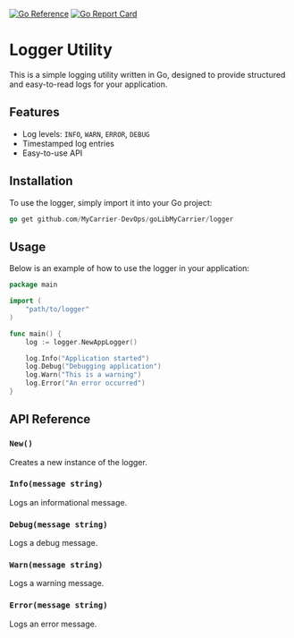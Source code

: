 [![Go Reference](https://pkg.go.dev/badge/github.com/MyCarrier-DevOps/goLibMyCarrier/logger.svg)](https://pkg.go.dev/github.com/MyCarrier-DevOps/goLibMyCarrier/logger) [![Go Report Card](https://goreportcard.com/badge/github.com/MyCarrier-DevOps/goLibMyCarrier/logger)](https://goreportcard.com/report/github.com/MyCarrier-DevOps/goLibMyCarrier/logger)

# Logger Utility

This is a simple logging utility written in Go, designed to provide structured and easy-to-read logs for your application.

## Features

- Log levels: `INFO`, `WARN`, `ERROR`, `DEBUG`
- Timestamped log entries
- Easy-to-use API

## Installation

To use the logger, simply import it into your Go project:

```go
go get github.com/MyCarrier-DevOps/goLibMyCarrier/logger
```

## Usage

Below is an example of how to use the logger in your application:

```go
package main

import (
    "path/to/logger"
)

func main() {
    log := logger.NewAppLogger()

    log.Info("Application started")
    log.Debug("Debugging application")
    log.Warn("This is a warning")
    log.Error("An error occurred")
}
```

## API Reference

### `New()`

Creates a new instance of the logger.

### `Info(message string)`

Logs an informational message.

### `Debug(message string)`

Logs a debug message.

### `Warn(message string)`

Logs a warning message.

### `Error(message string)`

Logs an error message.
